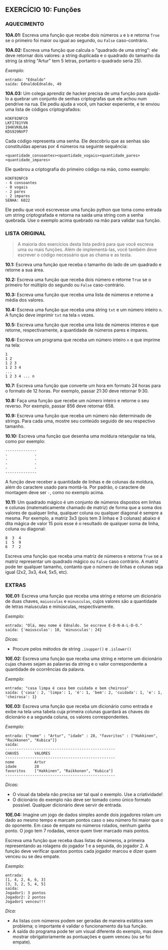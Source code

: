 

## EXERCÍCIO 10: Funções

### AQUECIMENTO

**10A.01:** Escreva uma função que recebe dois números ```a``` e ```b``` e retorna ```True``` se o primeiro foi maior ou igual ao segundo, ou ```False``` caso-contrário.

**10A.02:** Escreva uma função que calcula o "quadrado de uma string": ele deve retornar dois valores: a string duplicada e o quadrado do tamanho da string (a string "Artur" tem 5 letras, portanto o quadrado seria 25).

_Exemplo:_

```
entrada: "Ednaldo"
saída: EdnaldoEdnaldo, 49
```

**10A.03:** Um colega aprendiz de hacker precisa de uma função para ajudá-lo a quebrar um conjunto de senhas criptografas que ele achou num pendrive na rua. Ele pediu ajuda a você, um hacker experiente, e te enviou uma lista de códigos criptografados:

```
H3KF92NFC0
LKFI781YVN
194KVK0L0A
KDS929NVP7
```

Cada código representa uma senha. Ele descobriu que as senhas são constituídas apenas por 4 números na seguinte sequência:

```
<quantidade_consoantes><quantidade_vogais><quantidade_pares><quantidade_impares>
```

Ele quebrou a criptografia do primeiro código na mão, como exemplo:

```
H3KF92NFC0
- 6 consoantes
- 0 vogais
- 2 pares
- 2 impares
SENHA: 6022
```

Ele pediu que você escrevesse uma função python que toma como entrada um string criptografada e retorna na saída uma string com a senha quebrada. Use o exemplo acima quebrado na mão para validar sua função.

### LISTA ORIGINAL

> A maioria dos exercícios desta lista pedirá para que você escreva uma ou mais funções. Além de implementá-las, você também deve escrever o código necessário que as chama e as testa.

**10.1:** Escreva uma função que receba o tamanho do lado de um quadrado e retorne a sua área.

**10.2:** Escreva uma função que receba dois número e retorne ```True``` se o primeiro for múltiplo do segundo ou ```False``` caso-contrário.

**10.3:** Escreva uma função que receba uma lista de números e retorne a média dos valores.

**10.4:** Escreva uma função que receba uma string ```txt``` e um número inteiro ```n```. A função deve imprimir ```txt``` na tela ```n``` vezes.

**10.5:** Escreva uma função que receba uma lista de números inteiros e que retorne, respectivamente, a quantidade de números pares e ímpares.

**10.6:** Escreva um programa que receba um número inteiro ```n``` e que imprime na tela:

```
1
1 2
1 2 3
1 2 3 4
...
1 2 3 4 ... n
```

**10.7:** Escreva uma função que converte um hora em formato 24 horas para o formato de 12 horas. Por exemplo, passar 21:30 deve retornar 9:30.

**10.8:** Faça uma função que recebe um número inteiro e retorne o seu reverso. Por exemplo, passar 856 deve retornar 658.

**10.9:** Escreva uma função que receba um número não determinado de strings. Para cada uma, mostre seu conteúdo seguido de seu respectivo tamanho.

**10.10:** Escreva uma função que desenha uma moldura retangular na tela, como por exemplo:

```
--------------
-            -
-            -
-            -
-            -
--------------
```

A função deve receber a quantidade de linhas e de colunas da moldura, além do caractere usado para montá-la. Por padrão, o caractere de montagem deve ser ```-```, como no exemplo acima.

**10.11:** Um quadrado mágico é um conjunto de números dispostos em linhas e colunas (matematicamente chamado de matriz) de forma que a soma dos valores de qualquer linha, qualquer coluna ou qualquer diagonal é sempre a mesma. Por exemplo, a matriz 3x3 (pois tem 3 linhas e 3 colunas) abaixo é dita mágica de valor 15 pois esse é o resultado de qualquer soma de linha, coluna ou diagonal:

```
8  3  4 
1  5  9
6  7  2
```

Escreva uma função que receba uma matriz de números e retorna ```True``` se a matriz representar um quadrado mágico ou ```False``` caso contrário. A matriz pode ter qualquer tamanho, contanto que o número de linhas e colunas seja igual (2x2, 3x3, 4x4, 5x5, etc).

### EXTRAS

**10E.01:** Escreva uma função que receba uma string e retorne um dicionário de duas chaves, ```maiusculas``` e ```minusculas```, cujos valores são a quantidade de letras maíusculas e minúsculas, respectivamente.

_Exemplo:_

```
entrada: "Olá, meu nome é Ednaldo. Se escreve E-D-N-A-L-D-O."
saída: {'maiusculas': 10, 'minusculas': 24}
```

_Dicas:_

- Procure pelos métodos de string ```.isupper()``` e ```.islower()```

**10E.02:** Escreva uma função que receba uma string e retorne um dicionário cujas chaves sejam as palavras da string e o valor correspondente a quantidade de ocorrências da palavra.

_Exemplo:_

```
entrada: "casa limpa é casa bem cuidada e bem cheirosa"
saída: {'casa': 2, 'limpa': 1, 'é': 1, 'bem': 2, 'cuidada': 1, 'e': 1, 'cheirosa': 1}
```

**10E.03:** Escreva uma função que receba um dicionário como entrada e exibe na tela uma tabela cuja primeira colunas guardará as chaves do dicionário e a segunda coluna, os valores correspondentes.

_Exemplo:_

```
entrada: {"nome" : "Artur", "idade" : 28, "favoritos" : ["Hakkinen", "Raikkonen", "Kubica"]}
saída:
-------------------------------------------------
CHAVES       VALORES
-------------------------------------------------
nome         Artur
idade        28
favoritos    ["Hakkinen", "Raikkonen", "Kubica"]
-------------------------------------------------
```

_Dicas:_

- O visual da tabela não precisa ser tal qual o exemplo. Use a criatividade!
- O dicionário do exemplo não deve ser tomado como único formato possível. Qualquer dicionário deve servir de entrada.

**10E.04:** Imagine um jogo de dados simples aonde dois jogadores rolam um dado ao mesmo tempo e marcam pontos caso o seu número foi maior que o do oponente. Em caso de empate no números rolados, nenhum ganha ponto. O jogo tem 7 rodadas, vence quem tiver marcado mais pontos.

Escreva uma função que receba duas listas de números, a primeira representando as rolagens do jogador 1 e a segunda, do jogador 2. A função deve verificar quantos pontos cada jogador marcou e dizer quem venceu ou se deu empate.

_Exemplo:_

```
entrada:
[1, 4, 2, 6, 6, 3]
[3, 3, 2, 5, 4, 5]
saída:
Jogador1: 3 pontos
Jogador2: 2 pontos
Jogador1 venceu!!!
```

_Dica:_

- As listas com números podem ser geradas de maneira estática sem problema; o importante é validar o funcionamento da tua função.
- A saída do programa pode ter um visual diferente do exemplo, mas deve mostrar obrigatoriamente as pontuações e quem venceu (ou se foi empate).
